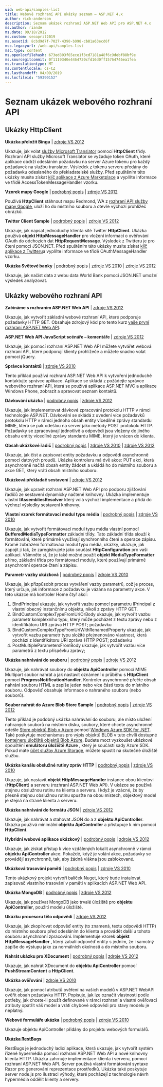 ```yaml
---
uid: web-api/samples-list
title: Webové rozhraní API ukázky seznam – ASP.NET 4.x
author: rick-anderson
description: Seznam ukázek rozhraní ASP.NET Web API pro ASP.NET 4.x
ms.author: riande
ms.date: 09/18/2012
ms.custom: seoapril2019
ms.assetid: 8cbd9d7f-7027-4390-b098-cb81a63ecd6f
msc.legacyurl: /web-api/samples-list
msc.type: content
ms.openlocfilehash: 673ed803f65ece1f3cd7181a48f6c9debf88bf9e
ms.sourcegitcommit: 0f1119340e4464720cfd16d0ff15764746ea1fea
ms.translationtype: MT
ms.contentlocale: cs-CZ
ms.lasthandoff: 04/09/2019
ms.locfileid: "59390152"
---
```

# <a name="web-api-samples-list"></a>Seznam ukázek webového rozhraní API

## <a name="httpclient-samples"></a>Ukázky HttpClient

**Ukázka přeložit Bingu** | [zdroje VS 2012](https://github.com/aspnet/samples/blob/master/samples/aspnet/HttpClient/BingTranslateSample)

Ukazuje, jak volat [služby Microsoft Translator](https://msdn.microsoft.com/library/ff512419.aspx) pomocí **HttpClient** třídy. Rozhraní API služby Microsoft Translator se vyžaduje token OAuth, které aplikace obdrží odesláním požadavku na server Azure tokenu pro každý požadavek na službu translator. Výsledek z tokenu serveru předány do požadavku odeslaného do překladatelské služby. Před spuštěním této ukázky musíte získat [klíč aplikace z Azure Marketplace](https://msdn.microsoft.com/library/hh454950.aspx) a vyplňte informace ve třídě AccessTokenMessageHandler vzorku.

**Vzorek mapy Google** | [podrobný popis](https://blogs.msdn.com/b/henrikn/archive/2012/02/17/downloading-a-google-map-to-local-file.aspx) | [zdroje VS 2012](https://github.com/aspnet/samples/blob/master/samples/aspnet/HttpClient/GoogleMapsSample)

Používá **HttpClient** stáhnout mapu Redmond, WA z [rozhraní API služby mapy Google](https://developers.google.com/maps/), uloží ho do místního souboru a otevře výchozí prohlížeč obrázků.

**Twitter Client Sample** | [podrobný popis](https://blogs.msdn.com/b/henrikn/archive/2012/02/16/extending-httpclient-with-oauth-to-access-twitter.aspx) | [zdroje VS 2012](https://github.com/aspnet/samples/blob/master/samples/aspnet/HttpClient/TwitterSample)

Ukazuje, jak napsat jednoduchý klienta sítě Twitter **HttpClient**. Ukázka používá **objekt HttpMessageHandler** pro vložení informací o ověřování OAuth do odchozích dat **HttpRequestMessage**. Výsledek z Twitteru je pro čtení pomocí JSON.NET. Před spuštěním této ukázky musíte získat [klíč aplikace z Twitteru](https://dev.twitter.com/)a vyplňte informace ve třídě OAuthMessageHandler vzorku.

**Ukázka Světové banky** | [podrobný popis](https://blogs.msdn.com/b/henrikn/archive/2012/02/16/httpclient-is-here.aspx) | [zdroje VS 2010](https://github.com/aspnet/samples/blob/master/samples/aspnet/HttpClient/WorldBankSample/Net40) | [zdroje VS 2012](https://github.com/aspnet/samples/blob/master/samples/aspnet/HttpClient/WorldBankSample/Net45)

Ukazuje, jak načíst data z webu data World Bank pomocí JSON.NET umožní výsledek analyzovat.

## <a name="web-api-samples"></a>Ukázky webového rozhraní API

**Začínáme s rozhraním ASP.NET Web API** | [zdroje VS 2012](overview/getting-started-with-aspnet-web-api/tutorial-your-first-web-api.md)

Ukazuje, jak vytvořit základní webové rozhraní API, které podporuje požadavky HTTP GET. Obsahuje zdrojový kód pro tento kurz [vaše první rozhraní ASP.NET Web API](overview/getting-started-with-aspnet-web-api/tutorial-your-first-web-api.md).

**ASP.NET Web API JavaScript scénáře – komentáře** | [zdroje VS 2012](https://code.msdn.microsoft.com/ASPNET-Web-API-JavaScript-d0d64dd7)

Ukazuje, jak pomocí rozhraní ASP.NET Web API můžete vytvářet webová rozhraní API, které podporují klienty prohlížeče a můžete snadno volat pomocí jQuery.

**Správce kontaktů** | [zdroje VS 2010](https://code.msdn.microsoft.com/Contact-Manager-Web-API-0e8e373d)

Tento příklad používá rozhraní ASP.NET Web API k vytvoření jednoduché kontaktujte správce aplikace. Aplikace se skládá z požádejte správce webového rozhraní API, která se používá aplikace ASP.NET MVC a aplikace Windows Phone, zobrazit a spravovat seznam kontaktů.

**Dávkování ukázka** | [podrobný popis](http://trocolate.wordpress.com/2012/07/19/mitigate-issue-260-in-batching-scenario/) | [zdroje VS 2012](https://github.com/aspnet/samples/blob/master/samples/aspnet/WebApi/BatchSample)

Ukazuje, jak implementovat dávkové zpracování protokolu HTTP v rámci technologie ASP.NET. Dávkování se skládá z uvedení více požadavků protokolu HTTP v rámci jednoho obsah entity vícedílné zprávy standardu MIME, která se pak odešlou na server jako metody POST protokolu HTTP. Požadavky se zpracovávají jednotlivě a odpovědi jsou vloženy do jiného obsahu entity vícedílné zprávy standardu MIME, který je vrácen do klienta.

**Obsah ukázkové řadič** | [podrobný popis](https://blogs.msdn.com/b/henrikn/archive/2012/02/24/async-actions-in-asp-net-web-api.aspx) | [zdroje VS 2010](https://github.com/aspnet/samples/blob/master/samples/aspnet/WebApi/ContentControllerSample/Net40) | [zdroje VS 2012](https://github.com/aspnet/samples/blob/master/samples/aspnet/WebApi/ContentControllerSample/Net45)

Ukazuje, jak číst a zapisovat entity požadavku a odpovědi asynchronně pomocí datových proudů. Ukázka kontroleru má dvě akce: PUT akci, která asynchronně načítá obsah entity žádosti a ukládá ho do místního souboru a akce GET, který vrátí obsah místního souboru.

**Ukázková překladač sestavení** | [zdroje VS 2012](https://github.com/aspnet/samples/blob/master/samples/aspnet/WebApi/CustomAssemblyResolverSample)

Ukazuje, jak upravit rozhraní ASP.NET Web API pro podporu zjišťování řadičů ze sestavení dynamicky načtené knihovny. Ukázka implementuje vlastní **IAssembliesResolver** který volá výchozí implementace a přidá do výchozí výsledky sestavení knihovny.

**Vlastní vzorek formátovací modul typu média** | [podrobný popis](https://blogs.msdn.com/b/henrikn/archive/2012/04/23/using-cookies-with-asp-net-web-api.aspx) | [zdroje VS 2010](https://github.com/aspnet/samples/blob/master/samples/aspnet/WebApi/CustomMediaTypeFormatterSample)

Ukazuje, jak vytvořit formátovací modul typu média vlastní pomocí **BufferedMediaTypeFormatter** základní třídy. Tato základní třída slouží k formátování, které primárně využívají synchronního čtení a operace zápisu. Kromě zobrazení formátovací modul typu média, ukázky, ukazuje, jak zapojit ji tak, že zaregistrujete jako součást **HttpConfiguration** pro vaši aplikaci. Všimněte si, že je také možné použít **objekt MediaTypeFormatter** přímo, základní třída pro formátovací moduly, které používají primárně asynchronní operace čtení a zápisu.

**Parametr vazby ukázková** | [podrobný popis](https://blogs.msdn.com/b/jmstall/archive/2012/05/11/webapi-parameter-binding-under-the-hood.aspx) | [zdroje VS 2010](https://github.com/aspnet/samples/blob/master/samples/aspnet/WebApi/CustomParameterBinding)

Ukazuje, jak přizpůsobit proces vytváření vazby parametrů, což je proces, který určuje, jak informace z požadavku je vázána na parametry akce. V této ukázce má kontroler Home čtyř akcí:

1. BindPrincipal ukazuje, jak vytvořit vazbu pomocí parametru IPrincipal z vlastní obecný instančnímu objektu, nikoli z zprávy HTTP GET.
2. BindCustomComplexTypeFromUriOrBody ukazuje, jak vytvořit vazbu parametr komplexního typu, který může pocházet z textu zprávy nebo z identifikátoru URI zpráva HTTP POST; požadavku
3. BindCustomComplexTypeFromUriWithRenamedProperty ukazuje, jak vytvořit vazbu parametr typu složité přejmenováno vlastnost, která pochází z identifikátoru URI zpráva HTTP POST; požadavku
4. PostMultipleParametersFromBody ukazuje, jak vytvořit vazbu více parametrů z textu příspěvku zprávy;

**Ukázka nahrávání do souboru** | [podrobný popis](https://blogs.msdn.com/b/henrikn/archive/2012/03/01/file-upload-and-asp-net-web-api.aspx) | [zdroje VS 2012](https://github.com/aspnet/samples/tree/master/samples/aspnet/WebApi/FileUploadSample)

Ukazuje, jak nahrávat soubory do **objektu ApiController** pomocí MIME Multipart soubor nahrát a jak nastavit oznámení o průběhu s **HttpClient** pomocí **ProgressNotificationHandler**. Kontroler asynchronně přečte obsah nahrání souboru HTML a zapíše jeden nebo více částí textu do místního souboru. Odpověď obsahuje informace o nahraného souboru (nebo souborů).

**Soubor nahrát do Azure Blob Store Sample** | [podrobný popis](https://blogs.msdn.com/b/yaohuang1/archive/2012/07/02/asp-net-web-api-and-azure-blob-storage.aspx) | [zdroje VS 2012](https://github.com/aspnet/samples/tree/master/samples/aspnet/WebApi/AzureBlobsFileUploadSample)

Tento příklad je podobný ukázka nahrávání do souboru, ale místo uložení nahraných souborů na místním disku, soubory, které chcete asynchronně odešle [Store objektů Blob v Azure](https://docs.microsoft.com/azure/storage/blobs/storage-dotnet-how-to-use-blobs) pomocí [Windows Azure SDK for .NET](https://www.windowsazure.com/develop/net/). Také poskytuje mechanismus pro výpis objektů BLOB v tuto chvíli dostupné [kontejneru úložiště objektů Blob Azure](https://docs.microsoft.com/azure/storage/blobs/storage-dotnet-how-to-use-blobs). Budete moct vyzkoušet ukázkové spouštění **emulátoru úložiště Azure** , který je součástí sady Azure SDK. Pokud máte [účet služby Azure Storage](https://docs.microsoft.com/azure/storage/blobs/storage-dotnet-how-to-use-blobs), můžete spustit na skutečné úložiště službu.

**Ukázka kanálu obslužné rutiny zpráv HTTP** | [podrobný popis](https://blogs.msdn.com/b/henrikn/archive/2012/08/07/httpclient-httpclienthandler-and-httpwebrequesthandler.aspx) | [zdroje VS 2010](https://github.com/aspnet/samples/tree/master/samples/aspnet/WebApi/HttpMessageHandlerPipelineSample)

Ukazuje, jak nastavit **objekt HttpMessageHandler** instance obou klientovi (**HttpClient**) a serveru (rozhraní ASP.NET Web API). V ukázce se používá stejnou obslužnou rutinu na klienta a serveru. I když je vzácné, že by přesně stejnou obslužnou rutinu spusťte na obou místech, objektový model je stejná na straně klienta a serveru.

**Ukázka nahrávání do formátu JSON** | [zdroje VS 2012](https://github.com/aspnet/samples/tree/master/samples/aspnet/WebApi/JsonUploadSample)

Ukazuje, jak nahrávat a stahovat JSON do a z **objektu ApiController**. Ukázka používá minimální **objektu ApiController** a přistupuje k nim pomocí **HttpClient**.

**Hybridní webové aplikace ukázkový** | [podrobný popis](https://blogs.msdn.com/b/henrikn/archive/2012/03/03/async-mashups-using-asp-net-web-api.aspx) | [zdroje VS 2012](https://github.com/aspnet/samples/tree/master/samples/aspnet/WebApi/MashupSample)

Ukazuje, jak získat přístup k více vzdálených lokalit asynchronně v rámci **objektu ApiController** akce. Pokaždé, když je volání akce, požadavky se provádějí asynchronně, tak, aby žádná vlákna jsou zablokované.

**Ukázková trasování paměti** | [podrobný popis](https://blogs.msdn.com/b/roncain/archive/2012/04/12/tracing-in-asp-net-web-api.aspx) | [zdroje VS 2010](https://github.com/aspnet/samples/tree/master/samples/aspnet/WebApi/MemoryTracingSample)

Tento ukázkový projekt vytvoří balíček Nuget, který bude instalovat zapisovač vlastního trasování v paměti v aplikacích ASP.NET Web API.

**Ukázka MongoDB** | [podrobný popis](https://blogs.msdn.com/b/henrikn/archive/2012/02/19/using-web-api-with-mongodb.aspx) | [zdroje VS 2012](https://github.com/aspnet/samples/tree/master/samples/aspnet/WebApi/MongoSample)

Ukazuje, jak používat MongoDB jako trvalé úložiště pro **objektu ApiController**, použití modelu úložiště.

**Ukázku procesoru tělo odpovědi** | [zdroje VS 2012](https://github.com/aspnet/samples/tree/master/samples/aspnet/WebApi/ResponseEntityProcessorSample)

Ukazuje, jak zkopírovat odpověď entity (to znamená, textu odpovědi HTTP) do místního souboru před odesláním do klienta a provádět další u tohoto souboru asynchronní zpracování. Implementuje vzorek **objekt HttpMessageHandler** , který zabalí odpověď entity s jedním, že i samotný zapíše do výstupu jako za normálních okolností a do místního souboru.

**Nahrát ukázku pro XDocument** | [podrobný popis](https://blogs.msdn.com/b/henrikn/archive/2012/02/17/push-and-pull-streams-using-httpclient.aspx) | [zdroje VS 2012](https://github.com/aspnet/samples/tree/master/samples/aspnet/WebApi/UploadXDocumentSample)

Ukazuje, jak nahrát XDocument do **objektu ApiController** pomocí **PushStreamContent** a **HttpClient**.

**Ukázka ověřování** | [zdroje VS 2010](https://github.com/aspnet/samples/tree/master/samples/aspnet/WebApi/ValidationSample)

Ukazuje, jak pomocí atributů ověření na vašich modelů v ASP.NET WebAPI ověřit obsah požadavku HTTP. Popisuje, jak lze označit vlastnosti podle potřeby, jak chcete-li použít definované v rámci rozhraní a vlastní ověřovací atributy opatřit váš model a vrátí chybové odpovědi pro stavy modelu je neplatný.

**Webové formuláře ukázka** | [podrobný popis](https://blogs.msdn.com/b/henrikn/archive/2012/02/23/using-asp-net-web-api-with-asp-net-web-forms.aspx) | [zdroje VS 2010](https://github.com/aspnet/samples/tree/master/samples/aspnet/WebApi/WebFormSample)

Ukazuje objektu ApiController přidány do projektu webových formulářů.

**[Ukázka RestBugs](https://github.com/howarddierking/RestBugs)**

RestBugs je jednoduchý ladicí aplikace, která ukazuje, jak vytvořit systém řízené hypermédia pomocí rozhraní ASP.NET Web API a nové knihovny klienta HTTP. Ukázka zahrnuje implementace klienta i serveru, pomocí rozhraní ASP.NET Web API. Server používá vlastní formátování syntaxe Razor pro generování reprezentace prostředků. Ukázka také poskytuje server node.js pro ilustraci výhody, které pocházejí z technologie návrh hypermédia oddělit klienty a servery.
